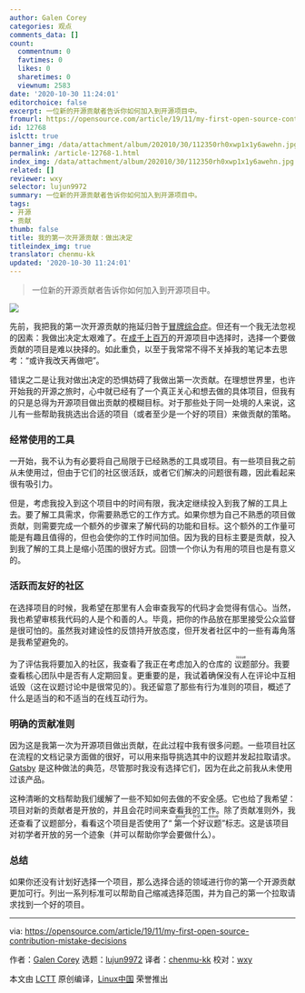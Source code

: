 ```yaml
---
author: Galen Corey
categories: 观点
comments_data: []
count:
  commentnum: 0
  favtimes: 0
  likes: 0
  sharetimes: 0
  viewnum: 2583
date: '2020-10-30 11:24:01'
editorchoice: false
excerpt: 一位新的开源贡献者告诉你如何加入到开源项目中。
fromurl: https://opensource.com/article/19/11/my-first-open-source-contribution-mistake-decisions
id: 12768
islctt: true
banner_img: /data/attachment/album/202010/30/112350rh0xwp1x1y6awehn.jpg
permalink: /article-12768-1.html
index_img: /data/attachment/album/202010/30/112350rh0xwp1x1y6awehn.jpg.thumb.jpg
related: []
reviewer: wxy
selector: lujun9972
summary: 一位新的开源贡献者告诉你如何加入到开源项目中。
tags:
- 开源
- 贡献
thumb: false
title: 我的第一次开源贡献：做出决定
titleindex_img: true
translator: chenmu-kk
updated: '2020-10-30 11:24:01'
---
```



> 
> 一位新的开源贡献者告诉你如何加入到开源项目中。
> 
> 
> 


![](/data/attachment/album/202010/30/112350rh0xwp1x1y6awehn.jpg)


先前，我把我的第一次开源贡献的拖延归咎于[冒牌综合症](https://opensource.com/article/19/10/my-first-open-source-contribution-mistakes)。但还有一个我无法忽视的因素：我做出决定太艰难了。在[成千上百万](https://github.blog/2018-02-08-open-source-project-trends-for-2018/)的开源项目中选择时，选择一个要做贡献的项目是难以抉择的。如此重负，以至于我常常不得不关掉我的笔记本去思考：“或许我改天再做吧”。


错误之二是让我对做出决定的恐惧妨碍了我做出第一次贡献。在理想世界里，也许开始我的开源之旅时，心中就已经有了一个真正关心和想去做的具体项目，但我有的只是总得为开源项目做出贡献的模糊目标。对于那些处于同一处境的人来说，这儿有一些帮助我挑选出合适的项目（或者至少是一个好的项目）来做贡献的策略。


### 经常使用的工具


一开始，我不认为有必要将自己局限于已经熟悉的工具或项目。有一些项目我之前从未使用过，但由于它们的社区很活跃，或者它们解决的问题很有趣，因此看起来很有吸引力。


但是，考虑我投入到这个项目中的时间有限，我决定继续投入到我了解的工具上去。要了解工具需求，你需要熟悉它的工作方式。如果你想为自己不熟悉的项目做贡献，则需要完成一个额外的步骤来了解代码的功能和目标。这个额外的工作量可能是有趣且值得的，但也会使你的工作时间加倍。因为我的目标主要是贡献，投入到我了解的工具上是缩小范围的很好方式。回馈一个你认为有用的项目也是有意义的。


### 活跃而友好的社区


在选择项目的时候，我希望在那里有人会审查我写的代码才会觉得有信心。当然，我也希望审核我代码的人是个和善的人。毕竟，把你的作品放在那里接受公众监督是很可怕的。虽然我对建设性的反馈持开放态度，但开发者社区中的一些有毒角落是我希望避免的。


为了评估我将要加入的社区，我查看了我正在考虑加入的仓库的<ruby> 议题 <rt>  issue </rt></ruby>部分。我要查看核心团队中是否有人定期回复。更重要的是，我试着确保没有人在评论中互相诋毁（这在议题讨论中是很常见的）。我还留意了那些有行为准则的项目，概述了什么是适当的和不适当的在线互动行为。


### 明确的贡献准则


因为这是我第一次为开源项目做出贡献，在此过程中我有很多问题。一些项目社区在流程的文档记录方面做的很好，可以用来指导挑选其中的议题并发起拉取请求。 [Gatsby](https://www.gatsbyjs.org/contributing/) 是这种做法的典范，尽管那时我没有选择它们，因为在此之前我从未使用过该产品。


这种清晰的文档帮助我们缓解了一些不知如何去做的不安全感。它也给了我希望：项目对新的贡献者是开放的，并且会花时间来查看我的工作。除了贡献准则外，我还查看了议题部分，看看这个项目是否使用了“<ruby> 第一个好议题 <rt>  good first issue </rt></ruby>”标志。这是该项目对初学者开放的另一个迹象（并可以帮助你学会要做什么）。


### 总结


如果你还没有计划好选择一个项目，那么选择合适的领域进行你的第一个开源贡献更加可行。列出一系列标准可以帮助自己缩减选择范围，并为自己的第一个拉取请求找到一个好的项目。




---


via: <https://opensource.com/article/19/11/my-first-open-source-contribution-mistake-decisions>


作者：[Galen Corey](https://opensource.com/users/galenemco) 选题：[lujun9972](https://github.com/lujun9972) 译者：[chenmu-kk](https://github.com/chenmu-kk) 校对：[wxy](https://github.com/wxy)


本文由 [LCTT](https://github.com/LCTT/TranslateProject) 原创编译，[Linux中国](https://linux.cn/) 荣誉推出